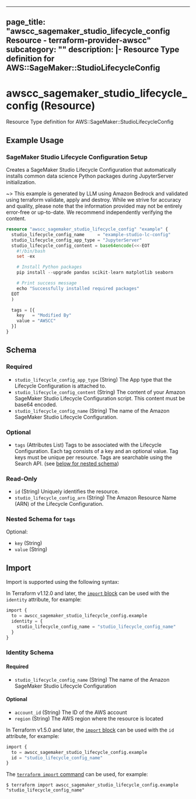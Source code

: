 
---
page_title: "awscc_sagemaker_studio_lifecycle_config Resource - terraform-provider-awscc"
subcategory: ""
description: |-
  Resource Type definition for AWS::SageMaker::StudioLifecycleConfig
---

# awscc_sagemaker_studio_lifecycle_config (Resource)

Resource Type definition for AWS::SageMaker::StudioLifecycleConfig

## Example Usage

### SageMaker Studio Lifecycle Configuration Setup

Creates a SageMaker Studio Lifecycle Configuration that automatically installs common data science Python packages during JupyterServer initialization.

~> This example is generated by LLM using Amazon Bedrock and validated using terraform validate, apply and destroy. While we strive for accuracy and quality, please note that the information provided may not be entirely error-free or up-to-date. We recommend independently verifying the content.

```terraform
resource "awscc_sagemaker_studio_lifecycle_config" "example" {
  studio_lifecycle_config_name     = "example-studio-lc-config"
  studio_lifecycle_config_app_type = "JupyterServer"
  studio_lifecycle_config_content = base64encode(<<-EOT
    #!/bin/bash
    set -ex

    # Install Python packages
    pip install --upgrade pandas scikit-learn matplotlib seaborn

    # Print success message
    echo "Successfully installed required packages"
  EOT
  )

  tags = [{
    key   = "Modified By"
    value = "AWSCC"
  }]
}
```

<!-- schema generated by tfplugindocs -->
## Schema

### Required

- `studio_lifecycle_config_app_type` (String) The App type that the Lifecycle Configuration is attached to.
- `studio_lifecycle_config_content` (String) The content of your Amazon SageMaker Studio Lifecycle Configuration script. This content must be base64 encoded.
- `studio_lifecycle_config_name` (String) The name of the Amazon SageMaker Studio Lifecycle Configuration.

### Optional

- `tags` (Attributes List) Tags to be associated with the Lifecycle Configuration. Each tag consists of a key and an optional value. Tag keys must be unique per resource. Tags are searchable using the Search API. (see [below for nested schema](#nestedatt--tags))

### Read-Only

- `id` (String) Uniquely identifies the resource.
- `studio_lifecycle_config_arn` (String) The Amazon Resource Name (ARN) of the Lifecycle Configuration.

<a id="nestedatt--tags"></a>
### Nested Schema for `tags`

Optional:

- `key` (String)
- `value` (String)

## Import

Import is supported using the following syntax:

In Terraform v1.12.0 and later, the [`import` block](https://developer.hashicorp.com/terraform/language/import) can be used with the `identity` attribute, for example:

```terraform
import {
  to = awscc_sagemaker_studio_lifecycle_config.example
  identity = {
    studio_lifecycle_config_name = "studio_lifecycle_config_name"
  }
}
```

<!-- schema generated by tfplugindocs -->
### Identity Schema

#### Required

- `studio_lifecycle_config_name` (String) The name of the Amazon SageMaker Studio Lifecycle Configuration

#### Optional

- `account_id` (String) The ID of the AWS account
- `region` (String) The AWS region where the resource is located

In Terraform v1.5.0 and later, the [`import` block](https://developer.hashicorp.com/terraform/language/import) can be used with the `id` attribute, for example:

```terraform
import {
  to = awscc_sagemaker_studio_lifecycle_config.example
  id = "studio_lifecycle_config_name"
}
```

The [`terraform import` command](https://developer.hashicorp.com/terraform/cli/commands/import) can be used, for example:

```shell
$ terraform import awscc_sagemaker_studio_lifecycle_config.example "studio_lifecycle_config_name"
```
